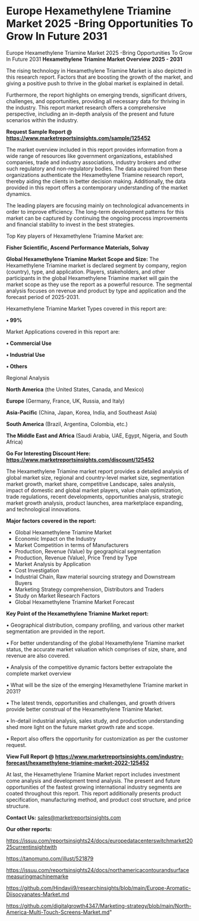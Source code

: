 # Europe Hexamethylene Triamine Market 2025 -Bring Opportunities To Grow In Future 2031
Europe Hexamethylene Triamine Market 2025 -Bring Opportunities To Grow In Future 2031
<Strong> Hexamethylene Triamine Market Overview 2025 - 2031</strong>

The rising technology in Hexamethylene Triamine Market is also depicted in this research report. Factors that are boosting the growth of the market, and giving a positive push to thrive in the global market is explained in detail.

Furthermore, the report highlights on emerging trends, significant drivers, challenges, and opportunities, providing all necessary data for thriving in the industry. This report market research offers a comprehensive perspective, including an in-depth analysis of the present and future scenarios within the industry.

<strong>Request Sample Report @ <a href=https://www.marketreportsinsights.com/sample/125452>https://www.marketreportsinsights.com/sample/125452</a></strong>

The market overview included in this report provides information from a wide range of resources like government organizations, established companies, trade and industry associations, industry brokers and other such regulatory and non-regulatory bodies. The data acquired from these organizations authenticate the Hexamethylene Triamine research report, thereby aiding the clients in better decision making. Additionally, the data provided in this report offers a contemporary understanding of the market dynamics.

The leading players are focusing mainly on technological advancements in order to improve efficiency. The long-term development patterns for this market can be captured by continuing the ongoing process improvements and financial stability to invest in the best strategies.

Top Key players of Hexamethylene Triamine Market are:

<strong>Fisher Scientific, Ascend Performance Materials, Solvay</strong>

<strong><b>Global Hexamethylene Triamine Market Scope and Size:</b></strong>
The Hexamethylene Triamine market is declared segment by company, region (country), type, and application. Players, stakeholders, and other participants in the global Hexamethylene Triamine market will gain the market scope as they use the report as a powerful resource. The segmental analysis focuses on revenue and product by type and application and the forecast period of 2025-2031.

Hexamethylene Triamine Market Types covered in this report are:

<strong>• 99%</strong>

Market Applications covered in this report are:

<strong>• Commercial Use

• Industrial Use

• Others</strong> 

Regional Analysis

<strong>North America</strong> (the United States, Canada, and Mexico)

<strong>Europe</strong> (Germany, France, UK, Russia, and Italy)

<strong>Asia-Pacific</strong> (China, Japan, Korea, India, and Southeast Asia)

<strong>South America</strong> (Brazil, Argentina, Colombia, etc.)

<strong>The Middle East and Africa</strong> (Saudi Arabia, UAE, Egypt, Nigeria, and South Africa)

<strong>Go For Interesting Discount Here: <a href=https://www.marketreportsinsights.com/discount/125452>https://www.marketreportsinsights.com/discount/125452</a></strong>

The Hexamethylene Triamine market report provides a detailed analysis of global market size, regional and country-level market size, segmentation market growth, market share, competitive Landscape, sales analysis, impact of domestic and global market players, value chain optimization, trade regulations, recent developments, opportunities analysis, strategic market growth analysis, product launches, area marketplace expanding, and technological innovations.

<strong><b>Major factors covered in the report:</b></strong>
<ul>
  <li>Global Hexamethylene Triamine Market </li>
  <li>Economic Impact on the Industry</li>
  <li>Market Competition in terms of Manufacturers</li>
  <li>Production, Revenue (Value) by geographical segmentation</li>
  <li>Production, Revenue (Value), Price Trend by Type</li>
  <li>Market Analysis by Application</li>
  <li>Cost Investigation</li>
  <li>Industrial Chain, Raw material sourcing strategy and Downstream Buyers</li>
  <li>Marketing Strategy comprehension, Distributors and Traders</li>
  <li>Study on Market Research Factors</li>
  <li>Global Hexamethylene Triamine Market Forecast</li>
</ul>

<strong><b>Key Point of the Hexamethylene Triamine Market report:</b></strong>

• Geographical distribution, company profiling, and various other market segmentation are provided in the report.

• For better understanding of the global Hexamethylene Triamine market status, the accurate market valuation which comprises of size, share, and revenue are also covered.

• Analysis of the competitive dynamic factors better extrapolate the complete market overview

• What will be the size of the emerging Hexamethylene Triamine market in 2031?

• The latest trends, opportunities and challenges, and growth drivers provide better construal of the Hexamethylene Triamine Market.

• In-detail industrial analysis, sales study, and production understanding shed more light on the future market growth rate and scope.

• Report also offers the opportunity for customization as per the customer request.

<strong><b>View Full Report @ <a href=https://www.marketreportsinsights.com/industry-forecast/hexamethylene-triamine-market-2022-125452>https://www.marketreportsinsights.com/industry-forecast/hexamethylene-triamine-market-2022-125452</a></b></strong>


At last, the Hexamethylene Triamine Market report includes investment come analysis and development trend analysis. The present and future opportunities of the fastest growing international industry segments are coated throughout this report. This report additionally presents product specification, manufacturing method, and product cost structure, and price structure.

<strong>Contact Us:</strong>
sales@marketreportsinsights.com

<strong>Our other reports:</strong>

<a href=https://issuu.com/reportsinsights24/docs/europedatacenterswitchmarket2025currentinsightwith>https://issuu.com/reportsinsights24/docs/europedatacenterswitchmarket2025currentinsightwith</a>

<a href=https://tanomuno.com/illust/521879>https://tanomuno.com/illust/521879</a>

<a href=https://issuu.com/reportsinsights24/docs/northamericacontourandsurfacemeasuringmachinemarke>https://issuu.com/reportsinsights24/docs/northamericacontourandsurfacemeasuringmachinemarke</a>

<a href=https://github.com/Hindavii9/researchinsights/blob/main/Europe-Aromatic-Diisocyanates-Market.md>https://github.com/Hindavii9/researchinsights/blob/main/Europe-Aromatic-Diisocyanates-Market.md</a>

<a href=https://github.com/digitalgrowth4347/Marketing-strategy/blob/main/North-America-Multi-Touch-Screens-Market.md>https://github.com/digitalgrowth4347/Marketing-strategy/blob/main/North-America-Multi-Touch-Screens-Market.md</a>"
